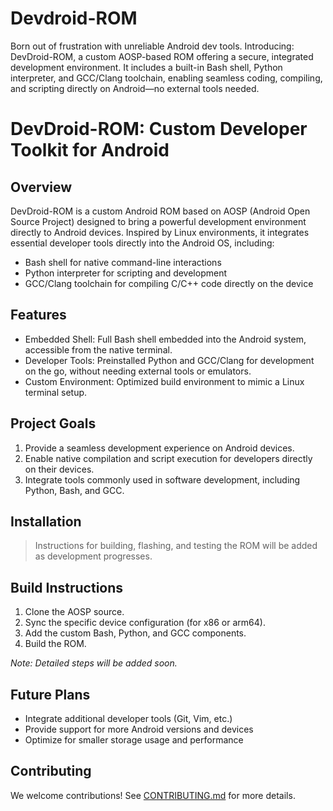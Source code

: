 # Devdroid-ROM
Born out of frustration with unreliable Android dev tools. Introducing: DevDroid-ROM, a custom AOSP-based ROM offering a secure, integrated development environment. It includes a built-in Bash shell, Python interpreter, and GCC/Clang toolchain, enabling seamless coding, compiling, and scripting directly on Android—no external tools needed.

# DevDroid-ROM: Custom Developer Toolkit for Android

## Overview
DevDroid-ROM is a custom Android ROM based on AOSP (Android Open Source Project) designed to bring a powerful development environment directly to Android devices. Inspired by Linux environments, it integrates essential developer tools directly into the Android OS, including:

- Bash shell for native command-line interactions
- Python interpreter for scripting and development
- GCC/Clang toolchain for compiling C/C++ code directly on the device

## Features
- Embedded Shell: Full Bash shell embedded into the Android system, accessible from the native terminal.
- Developer Tools: Preinstalled Python and GCC/Clang for development on the go, without needing external tools or emulators.
- Custom Environment: Optimized build environment to mimic a Linux terminal setup.

## Project Goals
1. Provide a seamless development experience on Android devices.
2. Enable native compilation and script execution for developers directly on their devices.
3. Integrate tools commonly used in software development, including Python, Bash, and GCC.

## Installation
> Instructions for building, flashing, and testing the ROM will be added as development progresses.

## Build Instructions
1. Clone the AOSP source.
2. Sync the specific device configuration (for x86 or arm64).
3. Add the custom Bash, Python, and GCC components.
4. Build the ROM.

*Note: Detailed steps will be added soon.*

## Future Plans
- Integrate additional developer tools (Git, Vim, etc.)
- Provide support for more Android versions and devices
- Optimize for smaller storage usage and performance

## Contributing
We welcome contributions! See [CONTRIBUTING.md](CONTRIBUTING.md) for more details.
